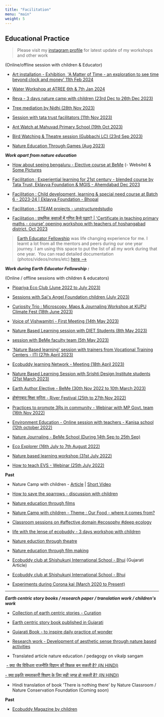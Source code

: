 ```yaml
---
title: "Facilitation"
menu: "main"
weight: 5
---
```


## Educational Practice

> Please visit my [instagram profile](https://www.instagram.com/learningwala/) for latest update of my workshops and other work 


(Online/offline session with children & Educator)


*   [Art installation - Exhibition  'A Matter of Time - an exploration to see time beyond clock and money' 11th Feb 2024 ](https://public.3.basecamp.com/p/LZQcbKVxaVXu1iZ9SvLeau2F)
*   [Water Workshop at ATREE 6th & 7th Jan 2024](https://www.instagram.com/p/C14ocvOIbaO/?img_index=1)
    
*   [Reva - 3 days nature camp with children (23rd Dec to 26th Dec 2023)](https://public.3.basecamp.com/p/T8NpdhzFs4bBNQKHepiv9m6T/vault)
    
*   [Tree mediation by Nidhi (28th Nov 2023)](https://www.instagram.com/p/C0LUY2DyEl8/?img_index=1)
    
*   [Session with tata trust facilitators (11th Nov 2023)](https://public.3.basecamp.com/p/T8NpdhzFs4bBNQKHepiv9m6T/vault)
    
*   [Ant Watch at Mahuvad Primary School (19th Oct 2023)](https://www.instagram.com/p/CylNptEMHvF/?img_index=1)
    
*   [Bird Watching & Theatre session (Gubbachi LC) (23rd Sep 2023)](https://www.instagram.com/p/CxiPYMuyoEC/)
    
*   [Nature Education Through Games (Aug 2023)](https://www.instagram.com/p/CwFb5EGoa1M/?img_index=1)

_**Work apart from nature education**_ 

* [How about seeing bengaluru - Elective course at BeMe](https://howaboutseeingbeng.wixsite.com/seeing-bengaluru)  (- Website)  &     [Some Pictures](https://www.instagram.com/p/Cw0LuDDS4nR/?igsh=MXB4dDlzeGkxbTZzMw==)
* [Facilitation : Experiential learning for 21st century - blended course by Tata Trust, Eklavya Foundation & MGIS - Ahemdabad Dec 2023](https://www.instagram.com/p/CmjopfUSgb_/)

* [Facilitation : Child development, learning & special need course at Batch 6 - 2023-24 | Eklavya Foundation - Bhopal](https://www.instagram.com/p/C1eo0SaIn88/?img_index=1)

* [Facilitation : STEAM projects - unstructuredstudio](https://www.instagram.com/p/CrlI_e2yxj_/?img_index=1)

* [Facilitation : प्राथमिक कक्षाओं में गणित कैसे पढ़ाए? | 'Certificate in teaching primary maths - course' opening workshop with teachers of hoshangabad district. Oct 2023](https://www.instagram.com/p/CkkEqixox9X/?img_index=4)




>[Earth Educator Fellowship](https://www.youcan.in/earth-edu) was life changing experience for me. 
>I learnt a lot from all the mentors and peers during our one year journey.
>I am using this space to put the list of all my work during that one year. 
>You can read detailed documentation (photos/videos/notes/etc) [here -->](https://public.3.basecamp.com/p/K1MsYmKBMRfR23aLMHDBsAJf/vault)  

_**Work during Earth Educator Fellowship :**_

(Online / offline sessions with children & educators)

*   [Pipariya Eco Club (June 2022 to July 2023)](https://www.instagram.com/p/Ch_r6lJPeIA/?img_index=1)
    
*   [Sessions with Sai's Angel Foundation children (July 2023)](https://www.instagram.com/p/CukHYeCoFud/)
    
*   [Curiosity Trio : Microscopy, Maps & Journaling Workshop at KUPU Climate Fest (18th June 2023)](https://www.instagram.com/p/Ct0wHEkoCOp/?img_index=1)
    
*   [Voice of Vishwamitri - First Meeting (14th May 2023)](https://www.instagram.com/p/Ct91MKxItVY/?img_index=1)
    
*   [Nature Based Learning session with DIET Students (8th May 2023)](https://www.instagram.com/p/CsDClZPJYZZ/?img_index=1)
    
*   [session with BeMe faculty team (5th May 2023)](https://www.instagram.com/p/Cr3xUcCyo2f/?img_index=1)
    
*   ['Nature Based learning' session with trainers from Vocational Training Centers - ITI (27th April 2023)](https://www.instagram.com/p/CriXGbwyPPX/?img_index=1)
    
*   [Ecobuddy learning Network - Meeting (18th April 2023)](https://www.instagram.com/p/CrLxVciSQ0V/)
    
*   [Nature Based Learning Session with Srishti Design Institute students (21st March 2023)](https://www.instagram.com/p/CqXPpTwyIUM/)
    
*   [Earth Author Elective - BeMe (30th Nov 2022 to 10th March 2023)](https://www.instagram.com/p/Co4kN6Gy7L8/?img_index=1)
    
*   [होशंगाबाद शिक्षा सरिता - River Festival (25th to 27th Nov 2022)](https://3.basecamp.com/5637800/p/K1MsYmKBMRfR23aLMHDBsAJf/vault/6292717844)
    
*   [Practices to promote 3Rs in community - Webinar with MP Govt. team (16th Nov 2022)](https://www.instagram.com/p/ClQxGZkykh4/)

* [Environment Education - Online session with teachers - Kanisa school (12th october 2022)](https://www.instagram.com/p/CjnFIqEvxXj/?img_index=1)
   
*   [Nature Journaling - BeMe School (During 14th Sep to 25th Sep)](https://3.basecamp.com/5637800/p/K1MsYmKBMRfR23aLMHDBsAJf/vault/6292742874)
*   [Eco Explorer (16th July to 7th August 2022)](https://3.basecamp.com/5637800/p/K1MsYmKBMRfR23aLMHDBsAJf/vault/6292720475)
*   [Nature based learning workshop (31st July 2022)](https://www.instagram.com/p/CgzNsFdl5ei/)
*   [How to teach EVS - Webinar (25th July 2022)](https://www.instagram.com/p/Cg9fHBOv7i_/?img_index=1)
        

**Past**

*   Nature Camp with children - [Article](https://medium.com/learningwala/બરડાની-ગોદમાં-3e647e5d57ac) | [Short Video](https://youtu.be/nQTp9vdsaj4) 
    
*   [How to save the sparrows - discussion with children](https://medium.com/learningwala/જોજો-ચકલીઓ-ક્યાંક-વાર્તા-માં-જ-ન-રહી-જાય-7bf7170eb5c)
    
*   [Nature education through films](https://medium.com/learningwala/જોજો-ચકલીઓ-ક્યાંક-વાર્તા-માં-જ-ન-રહી-જાય-7bf7170eb5c)
    
*   [Nature Camp with children - Theme : Our Food - where it comes from?](https://medium.com/learningwala/learningwala-winter-camp-2021-આપણું-ભોજન-4c40d55a2c4e?source=collection_home---5------14-----------------------)
    
*   [Classroom sessions on #affective domain #ecosophy #deep ecology](https://medium.com/learningwala/ઉમંગ-અને-રોમાંચ-ac4b2ed8dd81)
    
*   [life with the lense of ecobuddy - 3 days workshop with children](https://medium.com/learningwala/eco-buddy-ના-ચશ્મા-વાત-આસોદર-સમર-કેમ્પની-b25805c7c0a9?source=---------4-----------------------) 
    
*   [Nature eduction through theatre](https://medium.com/learningwala/eco-buddy-ના-ચશ્મા-વાત-આસોદર-સમર-કેમ્પની-b25805c7c0a9?source=---------20-----------------------)
    
*   [Nature education through film making](https://medium.com/learningwala/eco-buddy-film-making-workshop-b97818455b9a?source=---------21-----------------------) 
    
*   [Ecobuddy club at Shishukunj International School - Bhuj](https://medium.com/learningwala/सबसे-बड़ी-eco-buddy-83532ba784d1) (Gujarati Article)
    
*   [Ecobuddy club at Shishukunj International School - Bhuj](https://drive.google.com/file/u/2/d/1Wxm2TbW-Ma-NditS1cJGIR1RF4mW5cEG/view?usp=sharing) 


* [Experiments during Corona kal (March 2020 to Present)](https://learningwala.medium.com/experiments-during-corona-kal-march-2020-to-present-aec5efa35739)

------------------------------

_**Earth centric story books / research paper / translation work / children's work**_

*   [Collection of earth centric stories - Curation](https://drive.google.com/file/d/162x9wxpI8izhcLiB0jvQ71JjOv4Kylu5/view?usp=sharing)

*   [Earth centric story book published in Gujarati](https://drive.google.com/file/d/1gHdtX9g-0WuWmTsu3rjST2f44zAfTGjh/view) 
    
*   [Gujarati Book - to inspire daily practice of wonder](https://public.3.basecamp.com/p/sVWy21WAwi49BcVfHuY5zhi6) 
    
*   [Research work - Development of aesthetic sense through nature based activities](https://public.3.basecamp.com/p/JmAgsZSVjtkvaQMg3fJC3TGD)
    
*   Translated article nature education / pedagogy on vikalp sangam 
    

 [- क्या जैव विविधता राजनीति विज्ञान की शिक्षक बन सकती है? (IN HINDI)](https://vikalpsangam.org/article/kya-jaiv-vividhta-rajniti-vigyan-ki-shikshak-ban-sakti-hai-in-hindi/)

[\- क्या प्रकृति समताकारी शिक्षण के लिए सही जगह हो सकती है? (IN HINDI)](https://vikalpsangam.org/article/kya-prakriti-samtakari-shikshan-ke-liye-sahi-jagah-ho-sakti-hai-in-hindi/)

*   Hindi translation of book 'There is nothing there' by Nature Classroom / Nature Conservation Foundation (Coming soon)
    

**Past** 

*   [Ecobuddy Magazine by children](https://drive.google.com/file/d/1BP4kSWICew311UJA1X0Tb5C7-dWT2Fcj/view)
